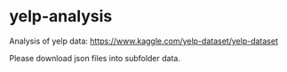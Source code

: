 # yelp-analysis
Analysis of yelp data: https://www.kaggle.com/yelp-dataset/yelp-dataset

Please download json files into subfolder data.
